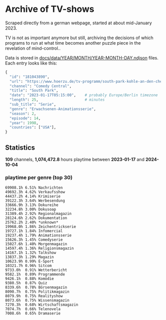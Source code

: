 # Archive of TV-shows

Scraped directly from a german webpage, started at about mid-January 2023.

TV is not as important anymore but still, archiving the decisions of which programs to run at what time
becomes another puzzle piece in the revelation of mind-control.. 

Data is stored in [docs/data/YEAR/MONTH/YEAR-MONTH-DAY.ndjson](docs/data/) files. 
Each entry looks like this:

```python
{
  "id": "181043890", 
  "url": "https://www.hoerzu.de/tv-programm/south-park-kohle-an-den-chefkoch/bid_181043890/", 
  "channel": "Comedy Central", 
  "title": "South Park", 
  "date": "2023-01-17T05:15:00",    # probably Europe/Berlin timezone 
  "length": 25,                     # minutes 
  "sub_title": "Serie", 
  "genre": "Erwachsenen-Animationsserie", 
  "season": 2, 
  "episode": 14, 
  "year": 1998, 
  "countries": ["USA"],
}
```

## Statistics

**109** channels, **1,074,472.8** hours playtime between **2023-01-17** and **2024-10-04**


### playtime per genre (top 30)

    69908.1h 6.51% Nachrichten
    49692.3h 4.62% Verkaufsshow
    44437.2h 4.14% Krimiserie
    39122.3h 3.64% Werbesendung
    33666.9h 3.13% Dokureihe
    32234.8h 3.00% Dokusoap
    31389.4h 2.92% Regionalmagazin
    28124.6h 2.62% Dokumentation
    25762.2h 2.40% *unknown*
    19968.0h 1.86% Zeichentrickserie
    19727.1h 1.84% Infomercial
    19237.4h 1.79% Animationsserie
    15626.3h 1.45% Comedyserie
    15027.6h 1.40% Morgenmagazin
    14597.4h 1.36% Religionsmagazin
    14167.1h 1.32% Talkshow
    13837.3h 1.29% Magazin
    10623.9h 0.99% E-Sport
    10321.7h 0.96% Sitcom
    9733.0h  0.91% Wetterbericht
    9582.1h  0.89% Programmende
    9426.1h  0.88% Komödie
    9380.5h  0.87% Quiz
    8339.6h  0.78% Börsenmagazin
    8090.7h  0.75% Politikmagazin
    8079.9h  0.75% Realityshow
    8073.6h  0.75% Wissensmagazin
    7270.3h  0.68% Wirtschaftsmagazin
    7074.7h  0.66% Telenovela
    7008.6h  0.65% Dramaserie
